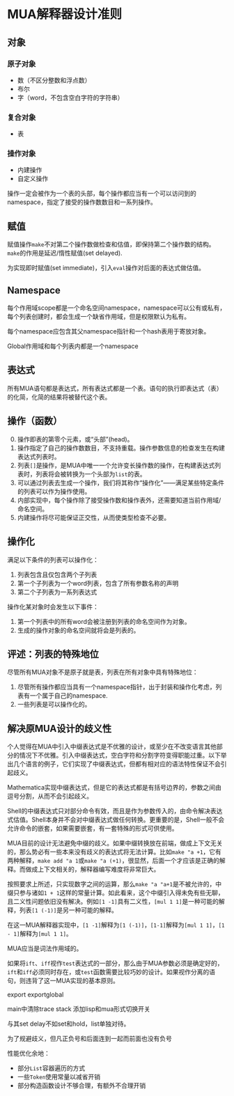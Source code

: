 # MUA解释器设计准则

## 对象

### 原子对象

- 数（不区分整数和浮点数）
- 布尔
- 字（word，不包含空白字符的字符串）

### 复合对象

- 表

### 操作对象

- 内建操作
- 自定义操作

操作一定会被作为一个表的头部，每个操作都应当有一个可以访问到的namespace，指定了接受的操作数数目和一系列操作。

## 赋值

赋值操作`make`不对第二个操作数做检查和估值，即保持第二个操作数的结构。`make`的作用是延迟/惰性赋值(set delayed).

为实现即时赋值(set immediate)，引入`eval`操作对后面的表达式做估值。

## Namespace

每个作用域scope都是一个命名空间namespace，namespace可以公有或私有，每个列表创建时，都会生成一个缺省作用域，但是权限默认为私有。

每个namespace应包含其父namespace指针和一个hash表用于寄放对象。

Global作用域和每个列表内都是一个namespace

## 表达式

所有MUA语句都是表达式，所有表达式都是一个表。语句的执行即表达式（表）的化简，化简的结果将被替代这个表。

## 操作（函数）

0. 操作即表的第零个元素，或“头部”(head)。
1. 操作指定了自己的操作数数目，不支持重载。操作参数信息的检查发生在构建表达式列表时。
2. 列表`[]`是操作，是MUA中唯一一个允许变长操作数的操作，在构建表达式列表时，列表将会被转换为一个头部为`list`的表。
3. 可以通过列表去生成一个操作，我们将其称作“操作化”——满足某些特定条件的列表可以作为操作使用。
4. 内部实现中，每个操作除了接受操作数和操作表外，还需要知道当前作用域/命名空间。
5. 内建操作将尽可能保证正交性，从而使类型检查不必要。

## 操作化

满足以下条件的列表可以操作化：

1. 列表包含且仅包含两个子列表
2. 第一个子列表为一个word列表，包含了所有参数名称的声明
3. 第二个子列表为一系列表达式

操作化某对象时会发生以下事件：

1. 第一个列表中的所有word会被注册到列表的命名空间作为对象。
2. 生成的操作对象的命名空间就将会是列表的。

## 评述：列表的特殊地位

尽管所有MUA对象不是原子就是表，列表在所有对象中具有特殊地位：

1. 尽管所有操作都应当具有一个namespace指针，出于封装和操作化考虑，列表有一个属于自己的namespace.
2. 一些列表是可以操作化的。

## 解决原MUA设计的歧义性

个人觉得在MUA中引入中缀表达式是不优雅的设计，或至少在不改变语言其他部分的情况下不优雅。引入中缀表达式，空白字符和分割字符变得职能过重。以下举出几个语言的例子，它们实现了中缀表达式，但都有相对应的语法特性保证不会引起歧义。

Mathematica实现中缀表达式，但是它的表达式都是有括号边界的，参数之间由逗号分割，从而不会引起歧义。

Shell的中缀表达式只对部分命令有效，而且是作为参数传入的，由命令解决表达式估值。Shell本身并不会对中缀表达式做任何转换。更重要的是，Shell一般不会允许命令的嵌套，如果需要嵌套，有一套特殊的形式可供使用。

MUA目前的设计无法避免中缀的歧义。如果中缀转换放在前端，做成上下文无关的，那么势必有一些本来没有歧义的表达式将无法计算。比如`make "a +1`，它有两种解释，`make add "a 1`或`make "a (+1)`，很显然，后面一个才应该是正确的解释。而做成上下文相关的，解释器编写难度将非常巨大。

按照要求上所述，只实现数字之间的运算，那么`make "a "a+1`是不被允许的，中缀只参与诸如`1 + 1`这样的常量计算。如此看来，这个中缀引入得未免有些无聊，且二义性问题依旧没有解决。例如`[1 -1]`具有二义性，`[mul 1 1]`是一种可能的解释，列表`[1 (-1)]`是另一种可能的解释。

在这一MUA解释器实现中，`[1 -1]`解释为`[1 (-1)]`，`[1-1]`解释为`[mul 1 1]`，`[1 - 1]`解释为`[mul 1 1]`。

MUA应当是词法作用域的。

如果将`ift`、`iff`视作`test`表达式的一部分，那么由于MUA参数必须是确定好的，`ift`和`iff`必须同时存在，或`test`函数需要比较巧妙的设计。如果视作分离的语句，则违背了这一MUA实现的基本原则。

export
exportglobal

main中清除trace stack
添加lisp和mua形式切换开关

与其set delay不如set和hold，list单独对待。

为了规避歧义，但凡正负号和后面连到一起而前面也没有负号

性能优化余地：

- 部分`List`容器遍历的方式
- 一些`Token`使用常量以减省开销
- 部分构造函数设计不够合理，有额外不合理开销
